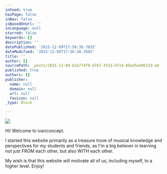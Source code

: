 ```yaml
---
inFeed: true
hasPage: false
inNav: false
isBasedOnUrl: ''
inLanguage: null
starred: false
keywords: []
description: ''
datePublished: '2015-12-09T17:56:36.703Z'
dateModified: '2015-12-09T17:56:30.769Z'
title: ''
author: []
sourcePath: _posts/2015-12-09-b2a774f0-d76f-4f2d-bf14-88ed5ed96319.md
published: true
authors: []
publisher:
  name: null
  domain: null
  url: null
  favicon: null
_type: Blurb

---
```

![](https://the-grid-user-content.s3-us-west-2.amazonaws.com/094168f9-9fd7-49ad-b8e6-8c1d1e7234cf.jpg)

Hi! Welcome to ivanconcept.

I started this website primarily as a treasure trove of musical knowledge and perspectives for my students and friends, as I'm a big believer in learning not just FROM each other, but also WITH each other.

My wish is that this website will motivate all of us, including myself, to a higher level. Enjoy!